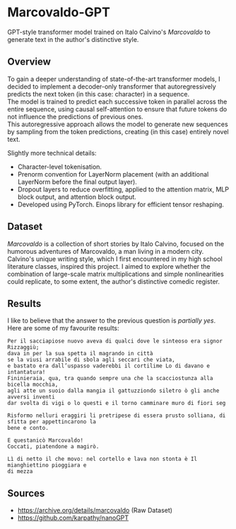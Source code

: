 # Marcovaldo-GPT
GPT-style transformer model trained on Italo Calvino's _Marcovaldo_ to generate text in the author's distinctive style.
## Overview
To gain a deeper understanding of state-of-the-art transformer models, I decided to implement a decoder-only transformer that autoregressively predicts the next token (in this case: character) in a sequence.  
The model is trained to predict each successive token in parallel across the entire sequence, using causal self-attention to ensure that future tokens do not influence the predictions of previous ones.  
This autoregressive approach allows the model to generate new sequences by sampling from the token predictions, creating (in this case) entirely novel text.

Slightly more technical details:

- Character-level tokenisation.
- Prenorm convention for LayerNorm placement (with an additional LayerNorm before the final output layer).
- Dropout layers to reduce overfitting, applied to the attention matrix, MLP block output, and attention block output.
- Developed using PyTorch.  Einops library for efficient tensor reshaping.

## Dataset
_Marcovaldo_ is a collection of short stories by Italo Calvino, focused on the humorous adventures of Marcovaldo, a man living in a modern city. Calvino's unique writing style, which I first encountered in my high school literature classes, inspired this project. I aimed to explore whether the combination of large-scale matrix multiplications and simple nonlinearities could replicate, to some extent, the author's distinctive comedic register. 

## Results
I like to believe that the answer to the previous question is _partially yes_. Here are some of my favourite results:

``` 
Per il sacciapiose nuovo aveva di qualci dove le sinteoso era signor Rizzaggiù;
dava in per la sua spetta il magrando in città
se la viusi arrabile di sbola agli seccari che viata,
e bastato era dall’uspasso vaderebbi il cortilime Lo di davano e intantatura!
Fininieraia, qua, tra quando sempre una che la scacciostunza alla bicella mocchia,
agli atte un suoio dalla mangia il gattuzziondo siletro ò gli anche avversi inventi
dar svolta di vigi o lo questi e il torno camminare muro di fiori seg
```

```
Risformo nelluri eraggiri li pretripese di essera prusto solliana, di sfitta per appettincarono la 
bene e conto. 

E questanicò Marcovaldo! 
Coccati, piatendone a magirò. 

Lì di netto il che movo: nel cortello e lava non stonta è Il mianghiettino pioggiara e 
di mezza
```


## Sources
- https://archive.org/details/marcovaldo (Raw Dataset)
- https://github.com/karpathy/nanoGPT

